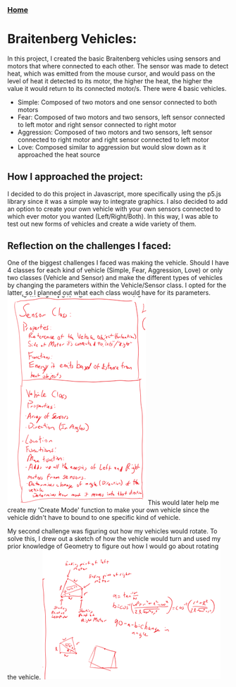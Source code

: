 ### [Home](index.html)

# Braitenberg Vehicles: 
In this project, I created the basic Braitenberg vehicles using sensors and motors that where connected to each other. The sensor was made to detect heat, which was emitted from the mouse cursor, and would pass on the level of heat it detected to its motor, the higher the heat, the higher the value it would return to its connected motor/s. There were 4 basic vehicles.
* Simple: Composed of two motors and one sensor connected to both motors
* Fear: Composed of two motors and two sensors, left sensor connected to left motor and right sensor connected to right motor
* Aggression: Composed of two motors and two sensors, left sensor connected to right motor and right sensor connected to left motor
* Love: Composed similar to aggression but would slow down as it approached the heat source

## How I approached the project: 
I decided to do this project in Javascript, more specifically using the p5.js library since it was a simple way to integrate graphics. I also decided to add an option to create your own vehicle with your own sensors connected to which ever motor you wanted (Left/Right/Both). In this way, I was able to test out new forms of vehicles and create a wide variety of them.
 
## Reflection on the challenges I faced: 
One of the biggest challenges I faced was making the vehicle. Should I have 4 classes for each kind of vehicle (Simple, Fear, Aggression, Love) or only two classes (Vehicle and Sensor) and make the different types of vehicles by changing the parameters within the Vehicle/Sensor class. I opted for the latter, so I planned out what each class would have for its parameters.
![Photo 1](braitenberg-work1.PNG "Work")
This would later help me create my 'Create Mode' function to make your own vehicle since the vehicle didn't have to bound to one specific kind of vehicle.

My second challenge was figuring out how my vehicles would rotate. To solve this, I drew out a sketch of how the vehicle would turn and used my prior knowledge of Geometry to figure out how I would go about rotating the vehicle.
![Photo 2](braitenberg-work2.PNG "Work")
